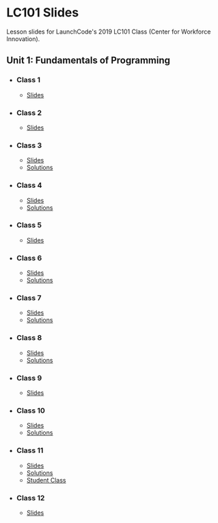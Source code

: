# LC101 Slides

Lesson slides for LaunchCode's 2019 LC101 Class (Center for Workforce Innovation).

## Unit 1: Fundamentals of Programming

- ### Class 1
    - [Slides](https://miketully426.github.io/lc101-april2019/unit1/class1)
	
- ### Class 2
	- [Slides](https://miketully426.github.io/lc101-april2019/unit1/class2)
	
- ### Class 3
	- [Slides](https://miketully426.github.io/lc101-april2019/unit1/class3)
	- [Solutions](https://miketully426.github.io/lc101-april2019/unit1/class3/solutions.py)

- ### Class 4
	- [Slides](https://miketully426.github.io/lc101-april2019/unit1/class4)
	- [Solutions](https://miketully426.github.io/lc101-april2019/unit1/class4/solutions.py)

- ### Class 5
	- [Slides](https://miketully426.github.io/lc101-april2019/unit1/class5)
	
- ### Class 6
	- [Slides](https://miketully426.github.io/lc101-april2019/unit1/class6)
	- [Solutions](https://miketully426.github.io/lc101-april2019/unit1/class6/solutions.py)
	
- ### Class 7
	- [Slides](https://miketully426.github.io/lc101-april2019/unit1/class7)
	- [Solutions](https://miketully426.github.io/lc101-april2019/unit1/class7/solutions.py)
	
- ### Class 8
	- [Slides](https://miketully426.github.io/lc101-april2019/unit1/class8)
	- [Solutions](https://miketully426.github.io/lc101-april2019/unit1/class8/solutions.py)
	
- ### Class 9
	- [Slides](https://miketully426.github.io/lc101-april2019/unit1/class9)

- ### Class 10
	- [Slides](https://miketully426.github.io/lc101-april2019/unit1/class10)
	- [Solutions](https://miketully426.github.io/lc101-april2019/unit1/class10/solutions.py)

- ### Class 11
	- [Slides](https://miketully426.github.io/lc101-april2019/unit1/class11)
	- [Solutions](https://miketully426.github.io/lc101-april2019/unit1/class11/solutions.py)
	- [Student Class](https://miketully426.github.io/lc101-april2019/unit1/class11/Student.py)

- ### Class 12
	- [Slides](https://miketully426.github.io/lc101-april2019/unit1/class12)